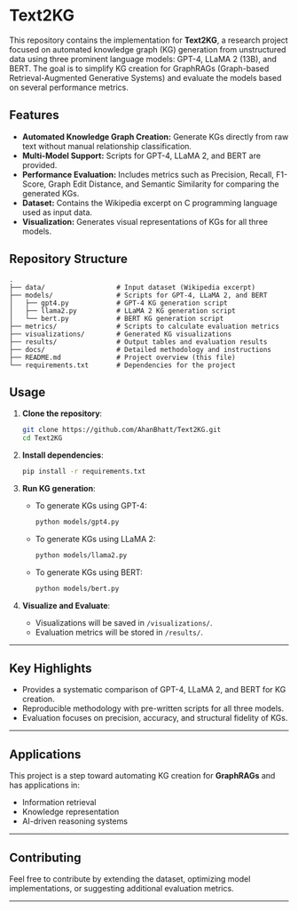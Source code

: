 # Text2KG  

This repository contains the implementation for **Text2KG**, a research project focused on automated knowledge graph (KG) generation from unstructured data using three prominent language models: GPT-4, LLaMA 2 (13B), and BERT. The goal is to simplify KG creation for GraphRAGs (Graph-based Retrieval-Augmented Generative Systems) and evaluate the models based on several performance metrics.

## Features  
- **Automated Knowledge Graph Creation:** Generate KGs directly from raw text without manual relationship classification.  
- **Multi-Model Support:** Scripts for GPT-4, LLaMA 2, and BERT are provided.  
- **Performance Evaluation:** Includes metrics such as Precision, Recall, F1-Score, Graph Edit Distance, and Semantic Similarity for comparing the generated KGs.  
- **Dataset:** Contains the Wikipedia excerpt on C programming language used as input data.  
- **Visualization:** Generates visual representations of KGs for all three models.  

## Repository Structure  
```plaintext
.
├── data/                  # Input dataset (Wikipedia excerpt)
├── models/                # Scripts for GPT-4, LLaMA 2, and BERT
│   ├── gpt4.py            # GPT-4 KG generation script
│   ├── llama2.py          # LLaMA 2 KG generation script
│   └── bert.py            # BERT KG generation script
├── metrics/               # Scripts to calculate evaluation metrics
├── visualizations/        # Generated KG visualizations
├── results/               # Output tables and evaluation results
├── docs/                  # Detailed methodology and instructions
├── README.md              # Project overview (this file)
└── requirements.txt       # Dependencies for the project
```
## Usage

1. **Clone the repository**:

    ```bash
    git clone https://github.com/AhanBhatt/Text2KG.git
    cd Text2KG
    ```

2. **Install dependencies**:

    ```bash
    pip install -r requirements.txt
    ```

3. **Run KG generation**:
    - To generate KGs using GPT-4:
        ```bash
        python models/gpt4.py
        ```
    - To generate KGs using LLaMA 2:
        ```bash
        python models/llama2.py
        ```
    - To generate KGs using BERT:
        ```bash
        python models/bert.py
        ```

4. **Visualize and Evaluate**:
    - Visualizations will be saved in `/visualizations/`.
    - Evaluation metrics will be stored in `/results/`.

---

## Key Highlights

- Provides a systematic comparison of GPT-4, LLaMA 2, and BERT for KG creation.
- Reproducible methodology with pre-written scripts for all three models.
- Evaluation focuses on precision, accuracy, and structural fidelity of KGs.

---

## Applications

This project is a step toward automating KG creation for **GraphRAGs** and has applications in:

- Information retrieval
- Knowledge representation
- AI-driven reasoning systems

---

## Contributing

Feel free to contribute by extending the dataset, optimizing model implementations, or suggesting additional evaluation metrics.

---
